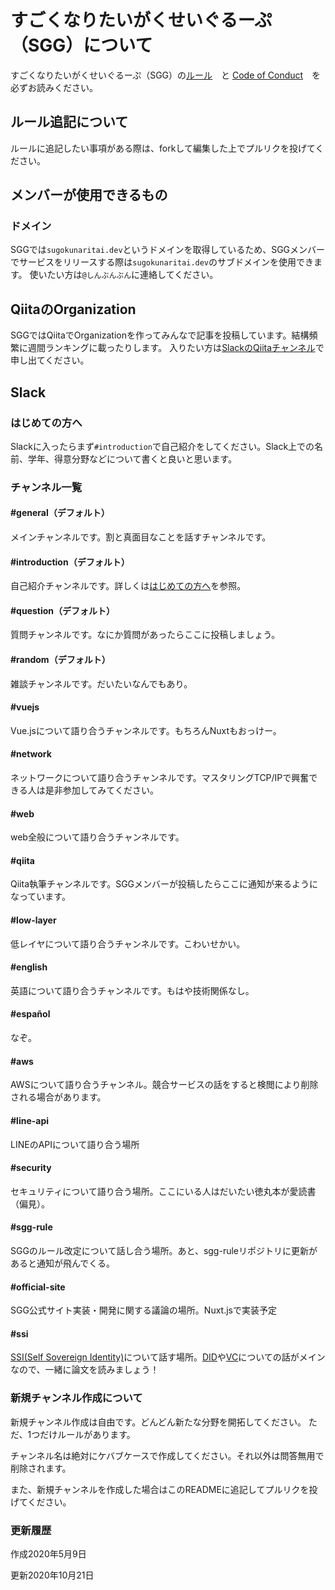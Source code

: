 # すごくなりたいがくせいぐるーぷ（SGG）について

すごくなりたいがくせいぐるーぷ（SGG）の[ルール](./GENERAL_RULES.md)　と [Code of Conduct](./CODE_OF_CONDUCT.md)　を必ずお読みください。

## ルール追記について

ルールに追記したい事項がある際は、forkして編集した上でプルリクを投げてください。

## メンバーが使用できるもの

### ドメイン

SGGでは`sugokunaritai.dev`というドメインを取得しているため、SGGメンバーでサービスをリリースする際は`sugokunaritai.dev`のサブドメインを使用できます。
使いたい方は`@しんぶんぶん`に連絡してください。

## QiitaのOrganization

SGGではQiitaでOrganizationを作ってみんなで記事を投稿しています。結構頻繁に週間ランキングに載ったりします。
入りたい方は[SlackのQiitaチャンネル](#qiita)で申し出てください。

## Slack

### はじめての方へ

Slackに入ったらまず`#introduction`で自己紹介をしてください。Slack上での名前、学年、得意分野などについて書くと良いと思います。

### チャンネル一覧

#### #general（デフォルト）

メインチャンネルです。割と真面目なことを話すチャンネルです。

#### #introduction（デフォルト）

自己紹介チャンネルです。詳しくは[はじめての方へ](#はじめての方へ)を参照。

#### #question（デフォルト）

質問チャンネルです。なにか質問があったらここに投稿しましょう。

#### #random（デフォルト）

雑談チャンネルです。だいたいなんでもあり。

#### #vuejs

Vue.jsについて語り合うチャンネルです。もちろんNuxtもおっけー。

#### #network

ネットワークについて語り合うチャンネルです。マスタリングTCP/IPで興奮できる人は是非参加してみてください。

#### #web

web全般について語り合うチャンネルです。

#### #qiita

Qiita執筆チャンネルです。SGGメンバーが投稿したらここに通知が来るようになっています。

#### #low-layer

低レイヤについて語り合うチャンネルです。こわいせかい。

#### #english

英語について語り合うチャンネルです。もはや技術関係なし。

#### #español

なぞ。

#### #aws

AWSについて語り合うチャンネル。競合サービスの話をすると検閲により削除される場合があります。

#### #line-api

LINEのAPIについて語り合う場所

#### #security

セキュリティについて語り合う場所。ここにいる人はだいたい徳丸本が愛読書（偏見）。

#### #sgg-rule

SGGのルール改定について話し合う場所。あと、sgg-ruleリポジトリに更新があると通知が飛んでくる。

#### #official-site

SGG公式サイト実装・開発に関する議論の場所。Nuxt.jsで実装予定

#### #ssi

[SSI(Self Sovereign Identity)](https://sovrin.org/faq/what-is-self-sovereign-identity/)について話す場所。[DID](https://www.w3.org/TR/did-core/)や[VC](https://www.w3.org/TR/vc-data-model/)についての話がメインなので、一緒に論文を読みましょう！

### 新規チャンネル作成について

新規チャンネル作成は自由です。どんどん新たな分野を開拓してください。
ただ、1つだけルールがあります。

チャンネル名は絶対にケバブケースで作成してください。それ以外は問答無用で削除されます。

また、新規チャンネルを作成した場合はこのREADMEに追記してプルリクを投げてください。

### 更新履歴

作成2020年5月9日

更新2020年10月21日
